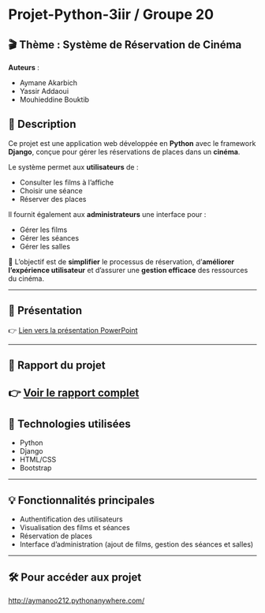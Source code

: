# Projet-Python-3iir / Groupe 20

## 🎬 Thème : Système de Réservation de Cinéma

**Auteurs** :
- Aymane Akarbich  
- Yassir Addaoui  
- Mouhieddine Bouktib  

## 📝 Description
Ce projet est une application web développée en **Python** avec le framework **Django**, conçue pour gérer les réservations de places dans un **cinéma**.

Le système permet aux **utilisateurs** de :
- Consulter les films à l’affiche
- Choisir une séance
- Réserver des places

Il fournit également aux **administrateurs** une interface pour :
- Gérer les films
- Gérer les séances
- Gérer les salles

🎯 L’objectif est de **simplifier** le processus de réservation, d’**améliorer l’expérience utilisateur** et d’assurer une **gestion efficace** des ressources du cinéma.

---

## 📂 Présentation
👉 [Lien vers la présentation PowerPoint](./Presentation(Django).pptx)

---
## 📄 Rapport du projet

👉 [Voir le rapport complet](./Rapport_Projet_Cinema.pdf)
---

## 🚀 Technologies utilisées
- Python
- Django
- HTML/CSS
- Bootstrap

---

## 💡 Fonctionnalités principales
- Authentification des utilisateurs
- Visualisation des films et séances
- Réservation de places
- Interface d’administration (ajout de films, gestion des séances et salles)

---

## 🛠️ Pour accéder aux projet
http://aymanoo212.pythonanywhere.com/

